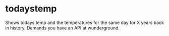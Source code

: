 todaystemp
==========

Shows todays temp and the temperatures for the same day for X years back in history. Demands you have an API at wunderground.
